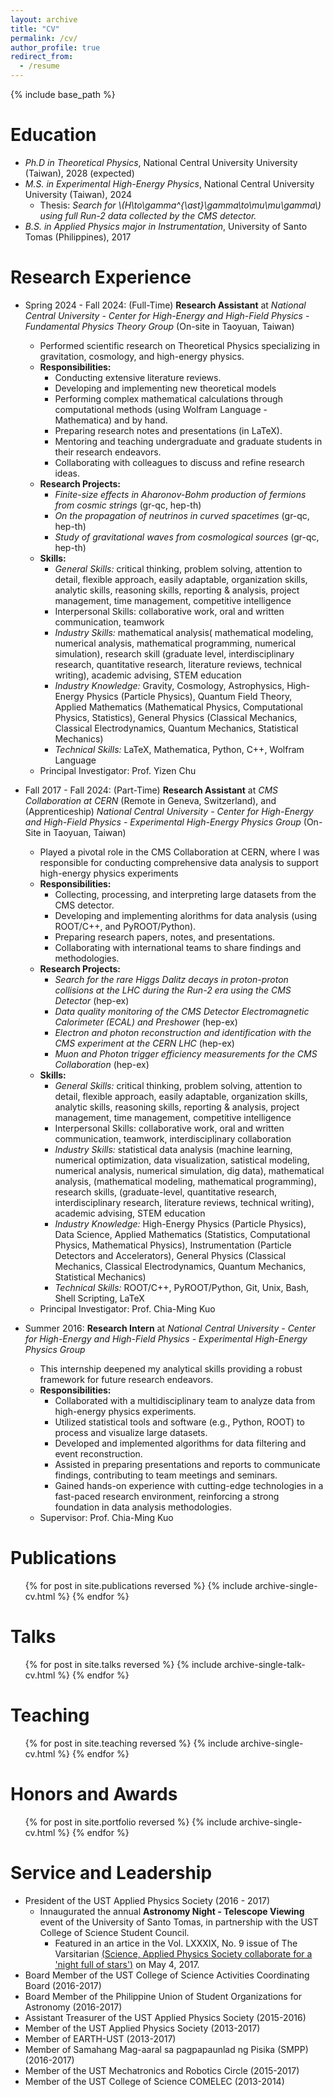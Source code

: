 ```yaml
---
layout: archive
title: "CV"
permalink: /cv/
author_profile: true
redirect_from:
  - /resume
---
```


{% include base_path %}

Education
======
* _Ph.D in Theoretical Physics_, National Central University University (Taiwan), 2028 (expected)
* _M.S. in Experimental High-Energy Physics_, National Central University University (Taiwan), 2024
  * Thesis: _Search for \\(H\to\gamma^{\ast}\gamma\to\mu\mu\gamma\\) using full Run-2 data collected by the CMS detector._
* _B.S. in Applied Physics major in Instrumentation_, University of Santo Tomas (Philippines), 2017

Research Experience
======
* Spring 2024 - Fall 2024: (Full-Time) **Research Assistant** at _National Central University - Center for High-Energy and High-Field Physics - Fundamental Physics Theory Group_ (On-site in Taoyuan, Taiwan)
  * Performed scientific research on Theoretical Physics specializing in gravitation, cosmology, and high-energy physics. 
  * **Responsibilities:**
    * Conducting extensive literature reviews.
    * Developing and implementing new theoretical models
    * Performing complex mathematical calculations through computational methods (using Wolfram Language - Mathematica) and by hand.
    * Preparing research notes and presentations (in LaTeX).
    * Mentoring and teaching undergraduate and graduate students in their research endeavors.
    * Collaborating with colleagues to discuss and refine research ideas.
  * **Research Projects:**
    * _Finite-size effects in Aharonov-Bohm production of fermions from cosmic strings_ (gr-qc, hep-th)
    * _On the propagation of neutrinos in curved spacetimes_ (gr-qc, hep-th)
    * _Study of gravitational waves from cosmological sources_ (gr-qc, hep-th)
  * **Skills:**
    * _General Skills:_ critical thinking, problem solving, attention to detail, flexible approach, easily adaptable, organization skills, analytic skills, reasoning skills, reporting & analysis, project management, time management, competitive intelligence
    * Interpersonal Skills: collaborative work, oral and written communication, teamwork
    * _Industry Skills:_ mathematical analysis( mathematical modeling, numerical analysis, mathematical programming, numerical simulation), research skill (graduate level, interdisciplinary research, quantitative research, literature reviews, technical writing), academic advising, STEM education
    * _Industry Knowledge:_ Gravity, Cosmology, Astrophysics, High-Energy Physics (Particle Physics), Quantum Field Theory, Applied Mathematics (Mathematical Physics, Computational Physics, Statistics), General Physics (Classical Mechanics, Classical Electrodynamics, Quantum Mechanics, Statistical Mechanics)
    * _Technical Skills:_ LaTeX, Mathematica, Python, C++, Wolfram Language
   * Principal Investigator: Prof. Yizen Chu

* Fall 2017 - Fall 2024: (Part-Time) **Research Assistant** at _CMS Collaboration at CERN_ (Remote in Geneva, Switzerland), and (Apprenticeship) _National Central University - Center for High-Energy and High-Field Physics - Experimental High-Energy Physics Group_ (On-Site in Taoyuan, Taiwan)
  * Played a pivotal role in the CMS Collaboration at CERN, where I was responsible for conducting comprehensive data analysis to support high-energy physics experiments
  * **Responsibilities:** 
    * Collecting, processing, and interpreting large datasets from the CMS detector.
    * Developing and implementing alorithms for data analysis (using ROOT/C++, and PyROOT/Python).
    * Preparing research papers, notes, and presentations.
    * Collaborating with international teams to share findings and methodologies.
  * **Research Projects:**
    * _Search for the rare Higgs Dalitz decays in proton-proton collisions at the LHC during the Run-2 era using the CMS Detector_ (hep-ex)
    * _Data quality monitoring of the CMS Detector Electromagnetic Calorimeter (ECAL) and Preshower_ (hep-ex)
    * _Electron and photon reconstruction and identification with the CMS experiment at the CERN LHC_ (hep-ex)
    * _Muon and Photon trigger efficiency measurements for the CMS Collaboration_ (hep-ex)
  * **Skills:**
    * _General Skills:_ critical thinking, problem solving, attention to detail, flexible approach, easily adaptable, organization skills, analytic skills, reasoning skills, reporting & analysis, project management, time management, competitive intelligence
    * Interpersonal Skills: collaborative work, oral and written communication, teamwork, interdisciplinary collaboration
    * _Industry Skills:_ statistical data analysis (machine learning, numerical optimization, data visualization, satistical modeling, numerical analysis, numerical simulation, dig data), mathematical analysis, (mathematical modeling, mathematical programming), research skills, (graduate-level, quantitative research, interdisciplinary research, literature reviews, technical writing), academic advising, STEM education
    * _Industry Knowledge:_ High-Energy Physics (Particle Physics), Data Science, Applied Mathematics (Statistics, Computational Physics, Mathematical Physics), Instrumentation (Particle Detectors and Accelerators), General Physics (Classical Mechanics, Classical Electrodynamics, Quantum Mechanics, Statistical Mechanics)
    * _Technical Skills:_ ROOT/C++, PyROOT/Python, Git, Unix, Bash, Shell Scripting, LaTeX
  * Principal Investigator: Prof. Chia-Ming Kuo

* Summer 2016: **Research Intern** at _National Central University - Center for High-Energy and High-Field Physics - Experimental High-Energy Physics Group_
  * This internship deepened my analytical skills providing a robust framework for future research endeavors.
  * **Responsibilities:** 
    * Collaborated with a multidisciplinary team to analyze data from high-energy physics experiments.
    * Utilized statistical tools and software (e.g., Python, ROOT) to process and visualize large datasets.
    * Developed and implemented algorithms for data filtering and event reconstruction.
    * Assisted in preparing presentations and reports to communicate findings, contributing to team meetings and seminars.
    * Gained hands-on experience with cutting-edge technologies in a fast-paced research environment, reinforcing a strong foundation in data analysis methodologies.
  * Supervisor: Prof. Chia-Ming Kuo

Publications
======
  <ul>{% for post in site.publications reversed %}
    {% include archive-single-cv.html %}
  {% endfor %}</ul>
  
Talks
======
  <ul>{% for post in site.talks reversed %}
    {% include archive-single-talk-cv.html  %}
  {% endfor %}</ul>
  
Teaching
======
  <ul>{% for post in site.teaching reversed %}
    {% include archive-single-cv.html %}
  {% endfor %}</ul>

Honors and Awards 
======
  <ul>{% for post in site.portfolio reversed %}
    {% include archive-single-cv.html  %}
  {% endfor %}</ul>

Service and Leadership
======
* President of the UST Applied Physics Society (2016 - 2017)
  * Innaugurated the annual **Astronomy Night - Telescope Viewing** event of the University of Santo Tomas, in partnership with the UST College of Science Student Council.
    * Featured in an artice in the Vol. LXXXIX, No. 9 issue of The Varsitarian [(Science, Applied Physics Society collaborate for a 'night full of stars')](https://varsitarian.net/sci-tech/20170504/science-applied-physics-society-collaborate-for-a-night-full-of-stars) on May 4, 2017.
* Board Member of the UST College of Science Activities Coordinating Board (2016-2017)
* Board Member of the Philippine Union of Student Organizations for Astronomy (2016-2017)
* Assistant Treasurer of the UST Applied Physics Society (2015-2016)
* Member of the UST Applied Physics Society (2013-2017)
* Member of EARTH-UST (2013-2017)
* Member of Samahang Mag-aaral sa pagpapaunlad ng Pisika (SMPP) (2016-2017)
* Member of the UST Mechatronics and Robotics Circle (2015-2017)
* Member of the UST College of Science COMELEC (2013-2014)
